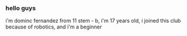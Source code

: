 ### hello guys
i'm dominc fernandez from 11 stem - b,
i'm 17 years old,
i joined this club because of robotics, and 
i'm a beginner
